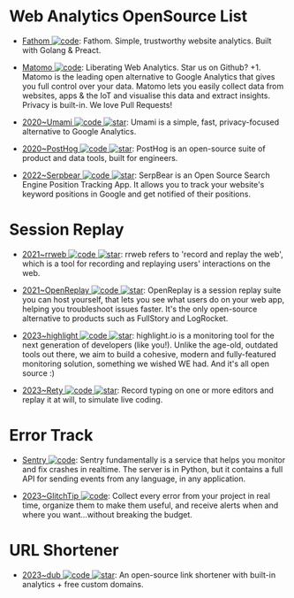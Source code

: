 # Web Analytics OpenSource List

- [Fathom ![code](https://ng-tech.icu/assets/code.svg)](https://github.com/usefathom/fathom): Fathom. Simple, trustworthy website analytics. Built with Golang & Preact.

- [Matomo ![code](https://ng-tech.icu/assets/code.svg)](https://github.com/matomo-org/matomo): Liberating Web Analytics. Star us on Github? +1. Matomo is the leading open alternative to Google Analytics that gives you full control over your data. Matomo lets you easily collect data from websites, apps & the IoT and visualise this data and extract insights. Privacy is built-in. We love Pull Requests!

- [2020~Umami ![code](https://ng-tech.icu/assets/code.svg) ![star](https://img.shields.io/github/stars/umami-software/umami)](https://github.com/umami-software/umami): Umami is a simple, fast, privacy-focused alternative to Google Analytics.

- [2020~PostHog ![code](https://ng-tech.icu/assets/code.svg) ![star](https://img.shields.io/github/stars/PostHog/posthog)](https://github.com/PostHog/posthog): PostHog is an open-source suite of product and data tools, built for engineers.

- [2022~Serpbear ![code](https://ng-tech.icu/assets/code.svg) ![star](https://img.shields.io/github/stars/2022-towfiqi/serpbear)](https://github.com/2022-towfiqi/serpbear): SerpBear is an Open Source Search Engine Position Tracking App. It allows you to track your website's keyword positions in Google and get notified of their positions.

# Session Replay

- [2021~rrweb ![code](https://ng-tech.icu/assets/code.svg) ![star](https://img.shields.io/github/stars/rrweb-io/rrweb)](https://github.com/rrweb-io/rrweb): rrweb refers to 'record and replay the web', which is a tool for recording and replaying users' interactions on the web.

- [2021~OpenReplay ![code](https://ng-tech.icu/assets/code.svg) ![star](https://img.shields.io/github/stars/openreplay/openreplay)](https://github.com/openreplay/openreplay): OpenReplay is a session replay suite you can host yourself, that lets you see what users do on your web app, helping you troubleshoot issues faster. It's the only open-source alternative to products such as FullStory and LogRocket.

- [2023~highlight ![code](https://ng-tech.icu/assets/code.svg) ![star](https://img.shields.io/github/stars/highlight/highlight)](https://github.com/highlight/highlight): highlight.io is a monitoring tool for the next generation of developers (like you!). Unlike the age-old, outdated tools out there, we aim to build a cohesive, modern and fully-featured monitoring solution, something we wished WE had. And it's all open source :)

- [2023~Rety ![code](https://ng-tech.icu/assets/code.svg) ![star](https://img.shields.io/github/stars/leaverou/rety)](https://github.com/leaverou/rety): Record typing on one or more editors and replay it at will, to simulate live coding.

# Error Track

- [Sentry ![code](https://ng-tech.icu/assets/code.svg)](https://github.com/getsentry/sentry): Sentry fundamentally is a service that helps you monitor and fix crashes in realtime. The server is in Python, but it contains a full API for sending events from any language, in any application.

- [2023~GlitchTip ![code](https://ng-tech.icu/assets/code.svg)](https://glitchtip.com/): Collect every error from your project in real time, organize them to make them useful, and receive alerts when and where you want...without breaking the budget.

# URL Shortener

- [2023~dub ![code](https://ng-tech.icu/assets/code.svg) ![star](https://img.shields.io/github/stars/steven-tey/dub)](https://github.com/steven-tey/dub): An open-source link shortener with built-in analytics + free custom domains.
